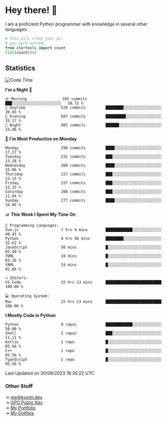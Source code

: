 # Hey there! 👋

I am a proficient Python programmer with knowledge in several other languages.

```py
# this will crash your pc.
# you were warned.
from itertools import count
list(count(0))
```

## Statistics
<!--START_SECTION:waka-->
![Code Time](http://img.shields.io/badge/Code%20Time-350%20hrs%203%20mins-blue)

**I'm a Night 🦉** 

```text
🌞 Morning                185 commits         ███░░░░░░░░░░░░░░░░░░░░░░   10.72 % 
🌆 Daytime                529 commits         ████████░░░░░░░░░░░░░░░░░   30.65 % 
🌃 Evening                607 commits         █████████░░░░░░░░░░░░░░░░   35.17 % 
🌙 Night                  405 commits         ██████░░░░░░░░░░░░░░░░░░░   23.46 % 
```
📅 **I'm Most Productive on Monday** 

```text
Monday                   298 commits         ████░░░░░░░░░░░░░░░░░░░░░   17.27 % 
Tuesday                  231 commits         ███░░░░░░░░░░░░░░░░░░░░░░   13.38 % 
Wednesday                260 commits         ████░░░░░░░░░░░░░░░░░░░░░   15.06 % 
Thursday                 227 commits         ███░░░░░░░░░░░░░░░░░░░░░░   13.15 % 
Friday                   227 commits         ███░░░░░░░░░░░░░░░░░░░░░░   13.15 % 
Saturday                 206 commits         ███░░░░░░░░░░░░░░░░░░░░░░   11.94 % 
Sunday                   277 commits         ████░░░░░░░░░░░░░░░░░░░░░   16.05 % 
```


📊 **This Week I Spent My Time On** 

```text
💬 Programming Languages: 
Vue.js                   7 hrs 4 mins        ████████████░░░░░░░░░░░░░   46.41 % 
Python                   4 hrs 58 mins       ████████░░░░░░░░░░░░░░░░░   32.62 % 
JavaScript               50 mins             █░░░░░░░░░░░░░░░░░░░░░░░░   05.49 % 
TOML                     28 mins             █░░░░░░░░░░░░░░░░░░░░░░░░   03.16 % 
YAML                     24 mins             █░░░░░░░░░░░░░░░░░░░░░░░░   02.66 % 

🔥 Editors: 
VS Code                  15 hrs 13 mins      █████████████████████████   100.00 % 

💻 Operating System: 
Mac                      15 hrs 13 mins      █████████████████████████   100.00 % 
```

**I Mostly Code in Python** 

```text
Python                   9 repos             ████████████░░░░░░░░░░░░░   50.00 % 
Shell                    2 repos             ███░░░░░░░░░░░░░░░░░░░░░░   11.11 % 
Kotlin                   1 repo              █░░░░░░░░░░░░░░░░░░░░░░░░   05.56 % 
C++                      1 repo              █░░░░░░░░░░░░░░░░░░░░░░░░   05.56 % 
TypeScript               1 repo              █░░░░░░░░░░░░░░░░░░░░░░░░   05.56 % 
```




 Last Updated on 30/08/2023 18:35:22 UTC
<!--END_SECTION:waka-->

### Other Stuff

→ [me@kyomi.dev](mailto:me@kyomi.dev)\
→ [GPG Public Key](https://github.com/bitterteriyaki.gpg)\
→ [My Portfolio](https://kyomi.dev)\
→ [My Dotfiles](https://github.com/bitterteriyaki/dotfiles)
